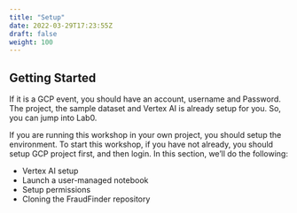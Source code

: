 ```yaml
---
title: "Setup"
date: 2022-03-29T17:23:55Z
draft: false
weight: 100
---
```


## Getting Started

If it is a GCP event, you should have an account, username and Password. The project, the sample dataset and Vertex AI is already setup for you. So, you can jump into Lab0.

If you are running this workshop in your own project, you should setup the environment. To start this workshop, if you have not already, you should setup GCP project first, and then login.
In this section, we’ll do the following:

* Vertex AI setup
* Launch a user-managed notebook
* Setup permissions
* Cloning the FraudFinder repository
